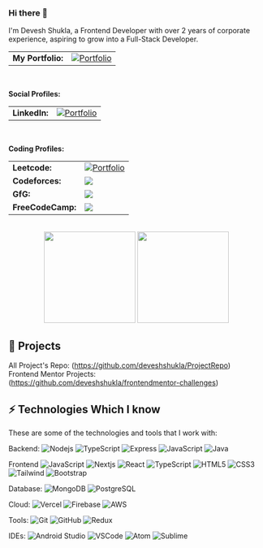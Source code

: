 ### Hi there 👋

I'm Devesh Shukla, a Frontend Developer with over 2 years of corporate experience, aspiring to grow into a Full-Stack Developer.<br>

<table>
  <tr>
    <td><strong>My Portfolio:</strong></td>
    <td>
      <a href="https://deveshshuklaportfolio.netlify.app/" target="_blank">
        <img src="https://img.shields.io/badge/Portfolio-%23000000.svg?style=for-the-badge&logo=firefox&logoColor=%23FF7139" alt="Portfolio" />
      </a>
    </td>
  </tr>
</table>

<br>

<strong>Social Profiles:</strong>
<table>
  <tr>
    <td><strong>LinkedIn:</strong></td>
    <td>
      <a href="https://www.linkedin.com/in/devesh-kumar-shukla/" target="_blank">
        <img src="https://img.shields.io/badge/linkedin-%230077B5.svg?style=for-the-badge&logo=linkedin&logoColor=white" alt="Portfolio" />
      </a>
    </td>
  </tr>
</table>

<br>

<strong>Coding Profiles:</strong>
<table>
  <tr>
    <td><strong>Leetcode:</strong></td>
    <td>
      <a href="https://leetcode.com/deveshshukla/" target="_blank">
        <img src="https://img.shields.io/badge/LeetCode-000000?style=for-the-badge&logo=LeetCode&logoColor=#d16c06" alt="Portfolio" />
      </a>
    </td>
  </tr>
  <tr>
    <td><strong>Codeforces:</strong></td>
    <td>
      <a href="https://codeforces.com/profile/Dev.S07" target="_blank">
        <img src="https://img.shields.io/badge/Codeforces-445f9d?style=for-the-badge&logo=Codeforces&logoColor=white" />
      </a>
    </td>
  </tr>
  <tr>
    <td><strong>GfG:</strong></td>
    <td>
      <a href="https://www.geeksforgeeks.org/user/devshukla07/" target="_blank">
        <img src="https://img.shields.io/badge/GeeksforGeeks-gray?style=for-the-badge&logo=geeksforgeeks&logoColor=35914c" />
      </a>
    </td>
  </tr>
  <tr>
    <td><strong>FreeCodeCamp:</strong></td>
    <td>
      <a href="https://www.freecodecamp.org/DevShukla" target="_blank">
        <img src="https://img.shields.io/badge/Freecodecamp-%23123.svg?&style=for-the-badge&logo=freecodecamp&logoColor=green" />
      </a>
    </td>
  </tr>
<!--   <tr>
    <td><strong>Codeforces:</strong></td>
    <td>
      <a href="">
        <img src="" />
      </a>
    </td>
  </tr> -->
</table>

<br>

<div align="center">
  <img height="180em" src="https://github-readme-stats.vercel.app/api?username=deveshshukla&show_icons=true&count_private=true&hide_border=true&title_color=6495ED&icon_color=6495ED&text_color=6495ED&bg_color=0d1117%22%20alt=%22Caio%20Schwab%20github%20stats" /> 
  <img height="180em" src="https://github-readme-stats.vercel.app/api/top-langs/?username=deveshshukla&layout=compact&hide_border=true&title_color=6495ED&text_color=6495ED&bg_color=0d1117" />
</div>

## 🚀 Projects

All Project's Repo: (https://github.com/deveshshukla/ProjectRepo) <br>
Frontend Mentor Projects: (https://github.com/deveshshukla/frontendmentor-challenges) <br>

## ⚡ Technologies Which I know

These are some of the technologies and tools that I work with:

Backend:
![Nodejs](https://img.shields.io/badge/-Nodejs-339933?style=flat-square&logo=Node.js&logoColor=white)
![TypeScript](https://img.shields.io/badge/-TypeScript-007ACC?style=flat-square&logo=typescript&logoColor=white)
![Express](https://img.shields.io/badge/-Express-000000?style=flat-square&logo=express&logoColor=white)
![JavaScript](https://img.shields.io/badge/-JavaScript-black?style=flat-square&logo=javascript)
![Java](https://img.shields.io/badge/-Java?style=flat-square&logo=coffeescript&label=Java&labelColor=brown&color=brown)
<!--- ![Spring](https://img.shields.io/badge/-Spring?style=flat-square&logo=spring&label=Spring&labelColor=black&color=black)
![SpringBoot](https://img.shields.io/badge/-SpringBoot?style=flat-square&logo=springboot&label=SpringBoot&labelColor=grey&color=grey) --->

Frontend
![JavaScript](https://img.shields.io/badge/-JavaScript-black?style=flat-square&logo=javascript)
![Nextjs](https://img.shields.io/badge/-Next.js-000000?style=flat-square&logo=next.js&logoColor=white)
![React](https://img.shields.io/badge/-React-61DAFB?style=flat-square&logo=react&logoColor=white)
![TypeScript](https://img.shields.io/badge/-TypeScript-007ACC?style=flat-square&logo=typescript&logoColor=white)
![HTML5](https://img.shields.io/badge/-HTML5-E34F26?style=flat-square&logo=html5&logoColor=white)
![CSS3](https://img.shields.io/badge/-CSS3-1572B6?style=flat-square&logo=css3)
![Tailwind](https://img.shields.io/badge/-Tailwind_CSS-38B2AC?style=flat-square&logo=tailwind-css&logoColor=white)
![Bootstrap](https://img.shields.io/badge/-Bootstrap-563D7C?style=flat-square&logo=bootstrap)

Database:
![MongoDB](https://img.shields.io/badge/-MongoDB-black?style=flat-square&logo=mongodb)
![PostgreSQL](https://img.shields.io/badge/-PostgreSQL?style=flat-square&logo=postgresql&logoColor=white&label=PostgreSQL&labelColor=%23689dc8&color=%23689dc8)

Cloud:
![Vercel](https://img.shields.io/badge/-Vercel-000000?style=flat-square&logo=vercel&logoColor=white)
![Firebase](https://img.shields.io/badge/Firebase-FFCA28?style=flat-square&logo=firebase&logoColor=white)
![AWS](https://img.shields.io/badge/AWS-%23FF9900.svg?style=flat-square&logo=amazon-aws&logoColor=white)

Tools:
![Git](https://img.shields.io/badge/-Git-black?style=flat-square&logo=git)
![GitHub](https://img.shields.io/badge/-GitHub-181717?style=flat-square&logo=github)
![Redux](https://img.shields.io/badge/-Redux-764ABC?style=flat-square&logo=redux&logoColor=white)

IDEs:
![Android Studio](https://img.shields.io/badge/android%20studio-346ac1?style=flat-square&logo=android%20studio&logoColor=white)
![VSCode](https://img.shields.io/badge/-VSCode-007ACC?style=flat-square&logo=visual-studio-code&logoColor=white)
![Atom](https://img.shields.io/badge/Atom-66595C?style=flat-square&logo=atom&logoColor=white)
![Sublime](https://img.shields.io/badge/Sublime%20Text-FF9800?style=flat-square&logo=sublime-text&logoColor=white)
